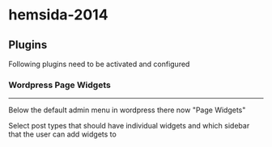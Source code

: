 hemsida-2014
============

Plugins
--------------
Following plugins need to be activated and configured

### Wordpress Page Widgets
--------------
Below the default admin menu in wordpress there now "Page Widgets"

Select post types that should have individual widgets and which sidebar that the user can add widgets to
	




